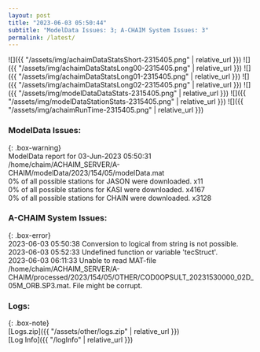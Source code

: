 ```yaml
---
layout: post
title: "2023-06-03 05:50:44"
subtitle: "ModelData Issues: 3; A-CHAIM System Issues: 3"
permalink: /latest/
---
```


![]({{ "/assets/img/achaimDataStatsShort-2315405.png" | relative_url }})
![]({{ "/assets/img/achaimDataStatsLong00-2315405.png" | relative_url }})
![]({{ "/assets/img/achaimDataStatsLong01-2315405.png" | relative_url }})
![]({{ "/assets/img/achaimDataStatsLong02-2315405.png" | relative_url }})
![]({{ "/assets/img/modelDataDataStats-2315405.png" | relative_url }})
![]({{ "/assets/img/modelDataStationStats-2315405.png" | relative_url }})
![]({{ "/assets/img/achaimRunTime-2315405.png" | relative_url }})


### ModelData Issues:  
  
{: .box-warning}  
 ModelData report for 03-Jun-2023 05:50:31   
 /home/chaim/ACHAIM_SERVER/A-CHAIM/modelData/2023/154/05/modelData.mat   
 0% of all possible stations for JASON were downloaded. x11   
 0% of all possible stations for KASI were downloaded. x4167   
 0% of all possible stations for CHAIN were downloaded. x3128   
  
### A-CHAIM System Issues:  
  
{: .box-error}  
2023-06-03 05:50:38 Conversion to logical from string is not possible.  
2023-06-03 05:52:33 Undefined function or variable 'tecStruct'.  
2023-06-03 06:11:33 Unable to read MAT-file /home/chaim/ACHAIM_SERVER/A-CHAIM/processed/2023/154/05/OTHER/COD0OPSULT_20231530000_02D_05M_ORB.SP3.mat. File might be corrupt.  

### Logs:  
  
{: .box-note}  
[Logs.zip]({{ "/assets/other/logs.zip" | relative_url }})  
[Log Info]({{ "/logInfo" | relative_url }})  
